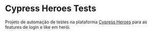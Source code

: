# Cypress Heroes Tests

Projeto de automação de testes na plataforma [Cypress Heroes](https://github.com/cypress-io/cypress-heroes) para as features de login e like em herói.
